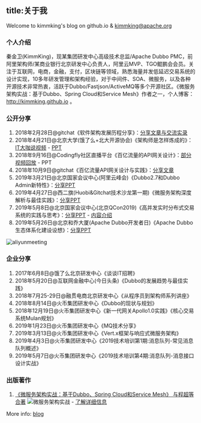 title:关于我
---
Welcome to kimmking's blog on github.io & kimmking@apache.org

### 个人介绍

秦金卫(KimmKing)，现某集团研发中心高级技术总监/Apache Dubbo PMC，前阿里架构师/某商业银行北京研发中心负责人，阿里云MVP、TGO鲲鹏会会员。关注于互联网，电商，金融，支付，区块链等领域，熟悉海量并发低延迟交易系统的设计实现，10多年研发管理和架构经验，对于中间件、SOA、微服务，以及各种开源技术非常热衷，活跃于Dubbo/Fastjson/ActiveMQ等多个开源社区。《微服务架构实战：基于Dubbo、Spring Cloud和Service Mesh》作者之一，个人博客：http://kimmking.github.io 。

### 公开分享

1. 2018年2月28日@gitchat《软件架构发展历程分享》：[分享文章与交流实录](https://gitbook.cn/gitchat/activity/5a795024b939c9068a20dd37)
2. 2018年4月21日@北京大学(饿了么+北大开源协会)《架构师是怎样炼成的》：[IT大咖说视频](http://www.itdks.com/dakalive/detail/11106) -  [PPT](http://www.itdks.com/meet/material/2072?fileId=18342)
3. 2018年9月16日@Codingfly社区直播平台《百亿流量的API网关设计》：[部分视频回放](http://1254184052.vod2.myqcloud.com/74496b1fvodgzp1254184052/be537d0f5285890781861216562/f0.mp4) - PPT
4. 2018年10月9日@gitchat《百亿流量API网关设计与实践》：[分享文章](https://gitbook.cn/gitchat/activity/5ba3c3946d2f7759a30b10d9)
5. 2019年3月21日@北京国家会议中心(阿里云峰会)《Dubbo2.7和Dubbo Admin新特性》：[分享PPT](/ppt/dubbo2.7.pptx)
6. 2019年4月27日@西二旗(Huobi&Gitchat技术沙龙第一期)《微服务架构深度解析与最佳实践》：[分享PPT](/ppt/微服务架构深度解析与最佳实践-秦金卫KimmKing.pdf)
7. 2019年5月8日@北京国家会议中心(北京QCon2019)《高并发实时分布式交易系统的实践与思考》：[分享PPT](/ppt/QCon2019_交易系统的实践与思考-秦金卫KimmKing.pdf) - [内容介绍](https://2019.qconbeijing.com/presentation/1671)
8. 2019年5月26日@北京和乔大厦(Apache Dubbo开发者日)《Apache Dubbo生态体系化建设设想》：[分享PPT](/ppt/ApacheDubbo生态体系化建设设想-秦金卫KimmKing.pdf)

![aliyunmeeting](/images/02.jpg)

### 企业分享

1. 2017年6月8日@饿了么北京研发中心《谈谈IT招聘》
2. 2018年5月20日@互联网金融中心(今日头条)《Dubbo的发展趋势与最佳实践》
3. 2018年7月25-29日@融贯电商北京研发中心《从程序员到架构师系列讲座》
4. 2018年8月14日@火币集团研发中心《Dubbo的现状与规划》
5. 2018年12月19日@火币集团研发中心《新一代网关Apollo1.0实践》《核心交易系统Mulan规划》
5. 2019年1月23日@火币集团研发中心《MQ技术分享》
6. 2019年3月13日@火币集团研发中心《Vert.x框架与响应式微服务架构》
7. 2019年4月3日@火币集团研发中心《2019技术培训第1期:消息队列-常见消息队列概述》
8. 2019年5月7日@火币集团研发中心《2019技术培训第4期:消息队列-消息接口设计实战》

### 出版著作

1. [《微服务架构实战：基于Dubbo、Spring Cloud和Service Mesh》 与程超等合著](https://item.jd.com/12585284.html)
![微服务架构实战](/images/01.jpg) - [了解详细信息](https://msainaction.github.io/)

More info: [blog](http://blog.csdn.net/kimmking)

